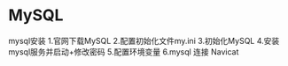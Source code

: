 # MySQL
mysql安装
1.官网下载MySQL
2.配置初始化文件my.ini
3.初始化MySQL
4.安装mysql服务并启动+修改密码
5.配置环境变量
6.mysql 连接 Navicat
